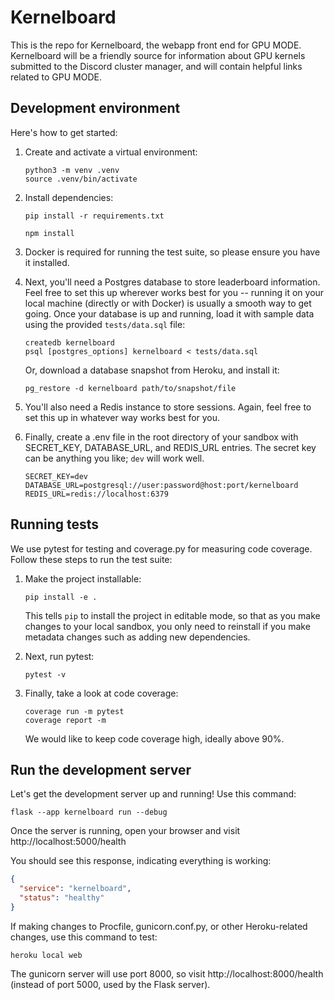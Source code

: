 # Kernelboard

This is the repo for Kernelboard, the webapp front end for GPU MODE. Kernelboard
will be a friendly source for information about GPU kernels submitted to the
Discord cluster manager, and will contain helpful links related to GPU MODE.

## Development environment

Here's how to get started:

1. Create and activate a virtual environment:

   ```shell
   python3 -m venv .venv
   source .venv/bin/activate
   ```

2. Install dependencies:

   ```shell
   pip install -r requirements.txt
   ```

   ```shell
   npm install
   ```

3. Docker is required for running the test suite, so please ensure you have it
   installed.

4. Next, you'll need a Postgres database to store leaderboard information. Feel
   free to set this up wherever works best for you -- running it on your local
   machine (directly or with Docker) is usually a smooth way to get going. Once
   your database is up and running, load it with sample data using the provided
   `tests/data.sql` file:

   ```shell
   createdb kernelboard
   psql [postgres_options] kernelboard < tests/data.sql
   ```

   Or, download a database snapshot from Heroku, and install it:

   ```shell
   pg_restore -d kernelboard path/to/snapshot/file
   ```

5. You'll also need a Redis instance to store sessions. Again, feel free to set
   this up in whatever way works best for you.

6. Finally, create a .env file in the root directory of your sandbox with
   SECRET_KEY, DATABASE_URL, and REDIS_URL entries. The secret key can be
   anything you like; `dev` will work well.

   ```env
   SECRET_KEY=dev
   DATABASE_URL=postgresql://user:password@host:port/kernelboard
   REDIS_URL=redis://localhost:6379
   ```

## Running tests

We use pytest for testing and coverage.py for measuring code coverage. Follow
these steps to run the test suite:

1. Make the project installable:

   ```shell
   pip install -e .
   ```
   This tells `pip` to install the project in editable mode, so that as you make
   changes to your local sandbox, you only need to reinstall if you make
   metadata changes such as adding new dependencies.

2. Next, run pytest:

   ```shell
   pytest -v
   ```

3. Finally, take a look at code coverage:

   ```shell
   coverage run -m pytest
   coverage report -m
   ```

   We would like to keep code coverage high, ideally above 90%.

## Run the development server

Let's get the development server up and running! Use this command:

```
flask --app kernelboard run --debug
```
Once the server is running, open your browser and visit
http://localhost:5000/health

You should see this response, indicating everything is working:

```json
{
  "service": "kernelboard",
  "status": "healthy"
}
```

If making changes to Procfile, gunicorn.conf.py, or other Heroku-related
changes, use this command to test:

```
heroku local web
```

The gunicorn server will use port 8000, so visit http://localhost:8000/health
(instead of port 5000, used by the Flask server).
